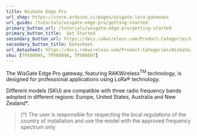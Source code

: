 ```yaml
---
title: WisGate Edge Pro
url_shop: https://store.arduino.cc/pages/wisgate-lora-gateways
url_guide: /tutorials/wisgate-edge-pro/getting-started
primary_button_url: /tutorials/wisgate-edge-pro/getting-started
primary_button_title:  Get Started
secondary_button_url: https://docs.rakwireless.com/Product-Categories/WisGate/RAK7289/Datasheet
secondary_button_title: Datasheet
url_datasheet: https://docs.rakwireless.com/Product-Categories/WisGate/RAK7289/Datasheet
sku: [TPX00095, TPX00096, TPX00097]
---
```


The WisGate Edge Pro gateway, featuring RAKWireless<sup>TM</sup> technology, is designed for professional applications using LoRa® technology.

Different models (SKU) are compatible with three radio frequency bands adopted in different regions: Europe, United States, Australia and New Zealand*.

>(*) The user is responsible for respecting the local regulations of the country of installation and use the model with the approved frequency spectrum only